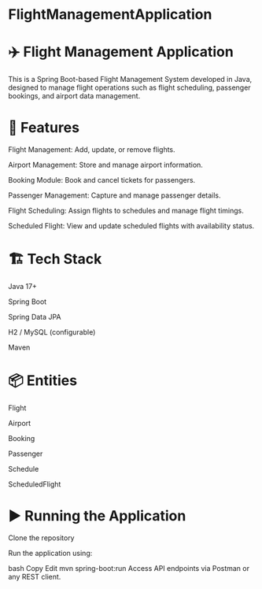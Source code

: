 # FlightManagementApplication

# ✈️ Flight Management Application
This is a Spring Boot-based Flight Management System developed in Java, designed to manage flight operations such as flight scheduling, passenger bookings, and airport data management.

# 🧩 Features
Flight Management: Add, update, or remove flights.

Airport Management: Store and manage airport information.

Booking Module: Book and cancel tickets for passengers.

Passenger Management: Capture and manage passenger details.

Flight Scheduling: Assign flights to schedules and manage flight timings.

Scheduled Flight: View and update scheduled flights with availability status.

# 🏗️ Tech Stack
Java 17+

Spring Boot

Spring Data JPA

H2 / MySQL (configurable)

Maven

# 📦 Entities
Flight

Airport

Booking

Passenger

Schedule

ScheduledFlight

# ▶️ Running the Application
Clone the repository

Run the application using:

bash
Copy
Edit
mvn spring-boot:run
Access API endpoints via Postman or any REST client.

